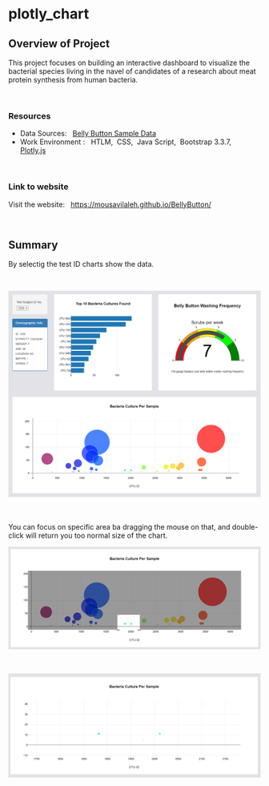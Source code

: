 # plotly_chart

## Overview of Project
This project focuses on building an interactive dashboard to visualize the bacterial species living in the navel of candidates of a research about meat protein synthesis from human bacteria.

<br/>

### Resources
- Data Sources: &nbsp; [Belly Button Sample Data](samples.json)
- Work Environment : &nbsp; HTLM,&nbsp; CSS,&nbsp; Java Script,&nbsp; Bootstrap 3.3.7,&nbsp; [Plotly.js](https://plotly.com/javascript/getting-started/)

<br/>

### Link to website
Visit the website: &nbsp; https://mousavilaleh.github.io/BellyButton/

<br/> 

## Summary

By selectig the test ID charts show the data.

<br/>

![capture.png](images/capture.png)

<br/>
<br/>
You can focus on specific area ba dragging the mouse on that, and double-click will return you too normal size of the chart.

<br/>

![01.png](images/01.png)

<br/>

![02.png](images/02.png)

<br/>
